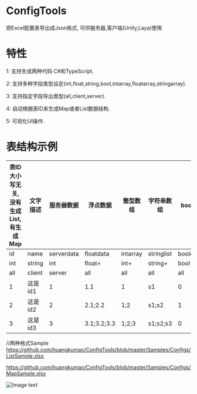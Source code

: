# ConfigTools
把Excel配置表导出成Json格式, 可供服务器,客户端(Unity,Laya)使用

# 特性
1: 支持生成两种代码 C#和TypeScript.

2: 支持多种字段类型设定(int,float,string,bool,intarray,floatarray,stringarray).

3: 支持指定字段导出类型(all,client,server).

4: 自动根据表ID来生成Map或者List数据结构.

5: 可视化UI操作.


# 表结构示例
|表ID大小写无关,没有生成List,有生成Map|文字描述|服务器数据|浮点数据|整型数组|字符串数组|bool值|
|-------| --------| ------- | ------ | ------- | -------| ------- | 
|id|name|serverdata|floatdata|intarray|stringlist|booldata|
|int	|string	|int	|float+	|int+|	string+	|bool|
|all	|client|	server	|all|	all|	all	|all|
|1|	这是id1|	1|	1.1|	1|	s1|	0|
|2|	这是id2|	2|	2.1;2.2|	1;2|	s1;s2	|1|
|3|	这是id3|	3|	3.1;3.2;3.3|	1;2;3|	s1;s2;s3	|0|

//两种格式Sample 
https://github.com/huangkumao/ConfigTools/blob/master/Samples/Configs/ListSample.xlsx

https://github.com/huangkumao/ConfigTools/blob/master/Samples/Configs/MapSample.xlsx


![Image text](https://github.com/huangkumao/ConfigTools/blob/master/ConfigTools.png)

